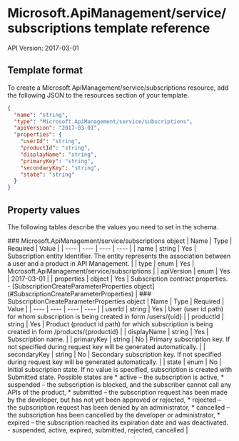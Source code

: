 # Microsoft.ApiManagement/service/subscriptions template reference
API Version: 2017-03-01
## Template format

To create a Microsoft.ApiManagement/service/subscriptions resource, add the following JSON to the resources section of your template.

```json
{
  "name": "string",
  "type": "Microsoft.ApiManagement/service/subscriptions",
  "apiVersion": "2017-03-01",
  "properties": {
    "userId": "string",
    "productId": "string",
    "displayName": "string",
    "primaryKey": "string",
    "secondaryKey": "string",
    "state": "string"
  }
}
```
## Property values

The following tables describe the values you need to set in the schema.

<a id="Microsoft.ApiManagement/service/subscriptions" />
### Microsoft.ApiManagement/service/subscriptions object
|  Name | Type | Required | Value |
|  ---- | ---- | ---- | ---- |
|  name | string | Yes | Subscription entity Identifier. The entity represents the association between a user and a product in API Management. |
|  type | enum | Yes | Microsoft.ApiManagement/service/subscriptions |
|  apiVersion | enum | Yes | 2017-03-01 |
|  properties | object | Yes | Subscription contract properties. - [SubscriptionCreateParameterProperties object](#SubscriptionCreateParameterProperties) |


<a id="SubscriptionCreateParameterProperties" />
### SubscriptionCreateParameterProperties object
|  Name | Type | Required | Value |
|  ---- | ---- | ---- | ---- |
|  userId | string | Yes | User (user id path) for whom subscription is being created in form /users/{uid} |
|  productId | string | Yes | Product (product id path) for which subscription is being created in form /products/{productid} |
|  displayName | string | Yes | Subscription name. |
|  primaryKey | string | No | Primary subscription key. If not specified during request key will be generated automatically. |
|  secondaryKey | string | No | Secondary subscription key. If not specified during request key will be generated automatically. |
|  state | enum | No | Initial subscription state. If no value is specified, subscription is created with Submitted state. Possible states are * active – the subscription is active, * suspended – the subscription is blocked, and the subscriber cannot call any APIs of the product, * submitted – the subscription request has been made by the developer, but has not yet been approved or rejected, * rejected – the subscription request has been denied by an administrator, * cancelled – the subscription has been cancelled by the developer or administrator, * expired – the subscription reached its expiration date and was deactivated. - suspended, active, expired, submitted, rejected, cancelled |

